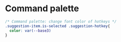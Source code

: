 # Command palette
```css
/* Command palette: change font color of hotkeys */
.suggestion-item.is-selected .suggestion-hotkey{
  color: var(--base3)
}
```
